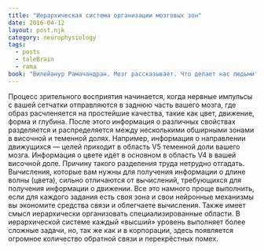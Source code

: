 ```yaml
---
title: "Иерархическая система организации мозговых зон"
date: 2016-04-12
layout: post.njk
category: neurophysiology
tags:
  - posts
  - taleBrain
  - rama
book: "Вилейанур Рамачандран. Мозг рассказывает. Что делает нас людьми"
---
```


Процесс зрительного восприятия начинается, когда нервные импульсы с вашей сетчатки отправляются в заднюю часть вашего мозга, где образ расчленяется на простейшие качества, такие как цвет, движение, форма и глубина. После этого информация о различных свойствах разделяется и распределяется между несколькими обширными зонами в височной и теменной долях. Например, информация о направлении движущихся — целей приходит в область V5 теменной доли вашего мозга. Информация о цвете идёт в основном в область V4 в вашей височной доле. Причину такого разделения труда нетрудно отгадать. Вычисления, которые вам нужны для получения информации о длине волны (цвета), сильно отличаются от вычислений, требующихся для получения информации о движении. Все это намного проще выполнить, если для каждого задания есть своя зона и свои нейронные механизмы вы экономите средства связи и облегчаете вычисления. Также имеет смысл иерархически организовать специализированные области. В иерархической системе каждый «высший» уровень выполняет более сложные задачи, но, так же как и в корпорации, здесь появляется огромное количество обратной связи и перекрёстных помех.
